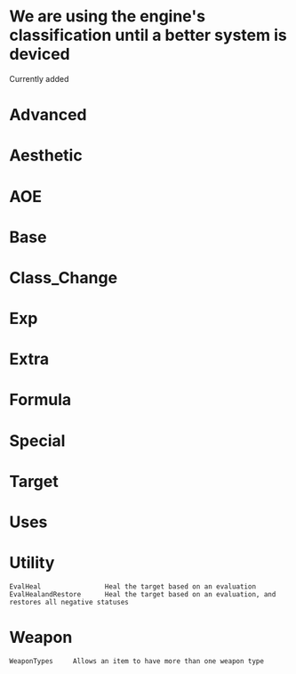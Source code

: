 # We are using the engine's classification until a better system is deviced

Currently added

# Advanced

# Aesthetic

# AOE

# Base

# Class_Change

# Exp

# Extra

# Formula

# Special

# Target

# Uses

# Utility
	EvalHeal				Heal the target based on an evaluation
	EvalHealandRestore		Heal the target based on an evaluation, and restores all negative statuses
# Weapon
	WeaponTypes		Allows an item to have more than one weapon type